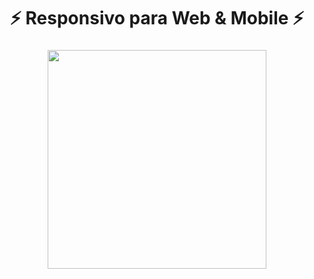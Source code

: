 <h1 align="center">⚡ Responsivo para Web & Mobile ⚡</h1>

###

<div align="center">
  <img height="350" src="https://i.imgur.com/pjRoSLI.png"  />
</div>

###
